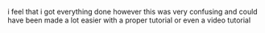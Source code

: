 i feel that i got everything done however this was very confusing and could have been made a lot easier with a proper tutorial or even a video tutorial